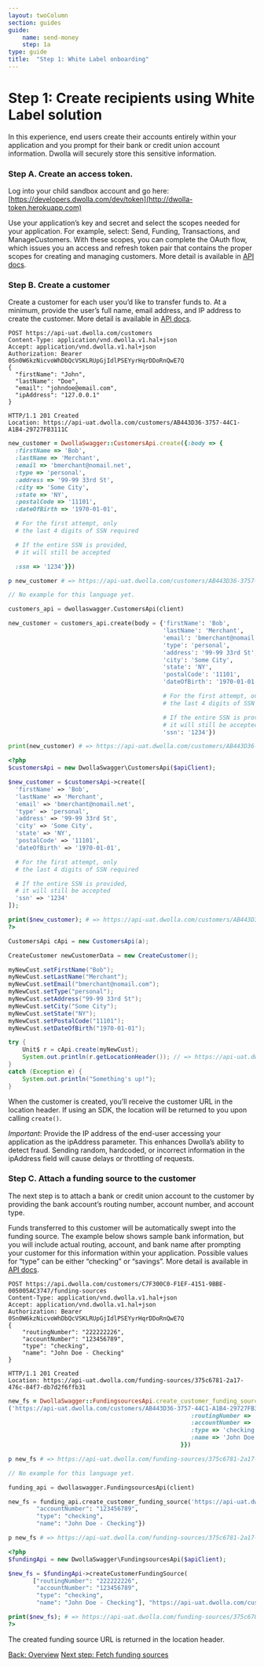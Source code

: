 ```yaml
---
layout: twoColumn
section: guides
guide: 
    name: send-money
    step: 1a
type: guide
title:  "Step 1: White Label onboarding"
---
```


# Step 1: Create recipients using White Label solution

In this experience, end users create their accounts entirely within your application and you prompt for their bank or credit union account information. Dwolla will securely store this sensitive information.

### Step A. Create an access token.
Log into your child sandbox account and go here: [https://developers.dwolla.com/dev/token](http://dwolla-token.herokuapp.com)

Use your application’s key and secret and select the scopes needed for your application. For example, select: Send, Funding, Transactions, and ManageCustomers. With these scopes, you can complete the OAuth flow, which issues you an access and refresh token pair that contains the proper scopes for creating and managing customers. More detail is available in [API docs](https://docsv2.dwolla.com/#oauth).

### Step B. Create a customer

Create a customer for each user you’d like to transfer funds to. At a minimum, provide the user’s full name, email address, and IP address to create the customer. More detail is available in [API docs](https://docsv2.dwolla.com/#customers).

```raw
POST https://api-uat.dwolla.com/customers
Content-Type: application/vnd.dwolla.v1.hal+json
Accept: application/vnd.dwolla.v1.hal+json
Authorization: Bearer 0Sn0W6kzNicvoWhDbQcVSKLRUpGjIdlPSEYyrHqrDDoRnQwE7Q
{
  "firstName": "John",
  "lastName": "Doe",
  "email": "johndoe@email.com",
  "ipAddress": "127.0.0.1"
}

HTTP/1.1 201 Created
Location: https://api-uat.dwolla.com/customers/AB443D36-3757-44C1-A1B4-29727FB3111C
```
```ruby
new_customer = DwollaSwagger::CustomersApi.create({:body => {
  :firstName => 'Bob',
  :lastName => 'Merchant',
  :email => 'bmerchant@nomail.net',
  :type => 'personal',
  :address => '99-99 33rd St',
  :city => 'Some City',
  :state => 'NY',
  :postalCode => '11101',
  :dateOfBirth => '1970-01-01',

  # For the first attempt, only 
  # the last 4 digits of SSN required

  # If the entire SSN is provided, 
  # it will still be accepted

  :ssn => '1234'}})

p new_customer # => https://api-uat.dwolla.com/customers/AB443D36-3757-44C1-A1B4-29727FB3111C
```
```javascript
// No example for this language yet.
```
```python
customers_api = dwollaswagger.CustomersApi(client)

new_customer = customers_api.create(body = {'firstName': 'Bob', 
                                            'lastName': 'Merchant',
                                            'email': 'bmerchant@nomail.net',
                                            'type': 'personal',
                                            'address': '99-99 33rd St',
                                            'city': 'Some City', 
                                            'state': 'NY',
                                            'postalCode': '11101',
                                            'dateOfBirth': '1970-01-01', 

                                            # For the first attempt, only 
                                            # the last 4 digits of SSN required

                                            # If the entire SSN is provided, 
                                            # it will still be accepted
                                            'ssn': '1234'})

print(new_customer) # => https://api-uat.dwolla.com/customers/AB443D36-3757-44C1-A1B4-29727FB3111C
```
```php
<?php
$customersApi = new DwollaSwagger\CustomersApi($apiClient);

$new_customer = $customersApi->create([
  'firstName' => 'Bob',
  'lastName' => 'Merchant',
  'email' => 'bmerchant@nomail.net',
  'type' => 'personal',
  'address' => '99-99 33rd St',
  'city' => 'Some City',
  'state' => 'NY',
  'postalCode' => '11101',
  'dateOfBirth' => '1970-01-01',

  # For the first attempt, only 
  # the last 4 digits of SSN required

  # If the entire SSN is provided, 
  # it will still be accepted
  'ssn' => '1234'
]);

print($new_customer); # => https://api-uat.dwolla.com/customers/AB443D36-3757-44C1-A1B4-29727FB3111C
?>
```
```java
CustomersApi cApi = new CustomersApi(a);

CreateCustomer newCustomerData = new CreateCustomer();

myNewCust.setFirstName("Bob");
myNewCust.setLastName("Merchant");
myNewCust.setEmail("bmerchant@nomail.com");
myNewCust.setType("personal");
myNewCust.setAddress("99-99 33rd St");
myNewCust.setCity("Some City");
myNewCust.setState("NY");
myNewCust.setPostalCode("11101");
myNewCust.setDateOfBirth("1970-01-01");

try {
    Unit$ r = cApi.create(myNewCust);
    System.out.println(r.getLocationHeader()); // => https://api-uat.dwolla.com/customers/AB443D36-3757-44C1-A1B4-29727FB3111C
}
catch (Exception e) {
    System.out.println("Something's up!");
}
```

When the customer is created, you’ll receive the customer URL in the location header. If using an SDK, the location will be returned to you upon calling `create()`.

*Important*: Provide the IP address of the end-user accessing your application as the ipAddress parameter. This enhances Dwolla’s  ability to detect fraud. Sending random, hardcoded, or incorrect information in the ipAddress field will cause delays or throttling of requests.

### Step C. Attach a funding source to the customer

The next step is to attach a bank or credit union account to the customer by providing the bank account’s routing number, account number, and account type. 

Funds transferred to this customer will be automatically swept into the funding source. The example below shows sample bank information, but you will include actual routing, account, and bank name after prompting your customer for this information within your application. Possible values for “type” can be either “checking” or “savings”. More detail is available in [API docs](https://docsv2.dwolla.com/#funding-sources). 

```raw
POST https://api.dwolla.com/customers/C7F300C0-F1EF-4151-9BBE-005005AC3747/funding-sources
Content-Type: application/vnd.dwolla.v1.hal+json
Accept: application/vnd.dwolla.v1.hal+json
Authorization: Bearer 0Sn0W6kzNicvoWhDbQcVSKLRUpGjIdlPSEYyrHqrDDoRnQwE7Q
{
    "routingNumber": "222222226",
    "accountNumber": "123456789",
    "type": "checking",
    "name": "John Doe - Checking"
}

HTTP/1.1 201 Created
Location: https://api-uat.dwolla.com/funding-sources/375c6781-2a17-476c-84f7-db7d2f6ffb31
```
```ruby
new_fs = DwollaSwagger::FundingsourcesApi.create_customer_funding_source \ 
('https://api-uat.dwolla.com/customers/AB443D36-3757-44C1-A1B4-29727FB3111C', {:body => {
                                                    :routingNumber => '222222226',
                                                    :accountNumber => '123456789',
                                                    :type => 'checking',
                                                    :name => 'John Doe - Checking'
                                                 }})

p new_fs # => https://api-uat.dwolla.com/funding-sources/375c6781-2a17-476c-84f7-db7d2f6ffb31
```
```javascript
// No example for this language yet.
```
```python
funding_api = dwollaswagger.FundingsourcesApi(client)

new_fs = funding_api.create_customer_funding_source('https://api-uat.dwolla.com/customers/AB443D36-3757-44C1-A1B4-29727FB3111C', body = {"routingNumber": "222222226",
        "accountNumber": "123456789",
        "type": "checking",
        "name": "John Doe - Checking"})

p new_fs # => https://api-uat.dwolla.com/funding-sources/375c6781-2a17-476c-84f7-db7d2f6ffb31
```
```php
<?php
$fundingApi = new DwollaSwagger\FundingsourcesApi($apiClient);

$new_fs = $fundingApi->createCustomerFundingSource(
       ["routingNumber": "222222226",
        "accountNumber": "123456789",
        "type": "checking",
        "name": "John Doe - Checking"], "https://api-uat.dwolla.com/customers/AB443D36-3757-44C1-A1B4-29727FB3111C");

print($new_fs); # => https://api-uat.dwolla.com/funding-sources/375c6781-2a17-476c-84f7-db7d2f6ffb31
?>
```

The created funding source URL is returned in the location header.

<nav class="pager-nav">
    <a href="./">Back: Overview</a>
    <a href="02-fetch-funding-sources.html">Next step: Fetch funding sources</a>
</nav>